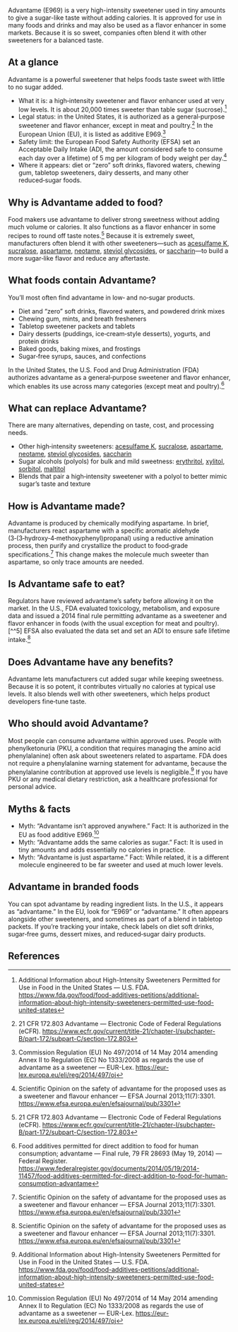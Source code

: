 Advantame (E969) is a very high-intensity sweetener used in tiny amounts to give a sugar-like taste without adding calories. It is approved for use in many foods and drinks and may also be used as a flavor enhancer in some markets. Because it is so sweet, companies often blend it with other sweeteners for a balanced taste.
<!--more-->

## At a glance
Advantame is a powerful sweetener that helps foods taste sweet with little to no sugar added.

- What it is: a high‑intensity sweetener and flavor enhancer used at very low levels. It is about 20,000 times sweeter than table sugar (sucrose).[^1]
- Legal status: in the United States, it is authorized as a general‑purpose sweetener and flavor enhancer, except in meat and poultry.[^2] In the European Union (EU), it is listed as additive E969.[^3]
- Safety limit: the European Food Safety Authority (EFSA) set an Acceptable Daily Intake (ADI, the amount considered safe to consume each day over a lifetime) of 5 mg per kilogram of body weight per day.[^4]
- Where it appears: diet or “zero” soft drinks, flavored waters, chewing gum, tabletop sweeteners, dairy desserts, and many other reduced‑sugar foods.

## Why is Advantame added to food?
Food makers use advantame to deliver strong sweetness without adding much volume or calories. It also functions as a flavor enhancer in some recipes to round off taste notes.[^2] Because it is extremely sweet, manufacturers often blend it with other sweeteners—such as [acesulfame K](/e950-acesulfame-k), [sucralose](/e955-sucralose), [aspartame](/e951-aspartame), [neotame](/e961-neotame), [steviol glycosides](/e960-steviol-glycosides), or [saccharin](/e954-saccharin-and-its-salts)—to build a more sugar‑like flavor and reduce any aftertaste.

## What foods contain Advantame?
You’ll most often find advantame in low‑ and no‑sugar products.

- Diet and “zero” soft drinks, flavored waters, and powdered drink mixes
- Chewing gum, mints, and breath fresheners
- Tabletop sweetener packets and tablets
- Dairy desserts (puddings, ice‑cream‑style desserts), yogurts, and protein drinks
- Baked goods, baking mixes, and frostings
- Sugar‑free syrups, sauces, and confections

In the United States, the U.S. Food and Drug Administration (FDA) authorizes advantame as a general‑purpose sweetener and flavor enhancer, which enables its use across many categories (except meat and poultry).[^5]

## What can replace Advantame?
There are many alternatives, depending on taste, cost, and processing needs.

- Other high‑intensity sweeteners: [acesulfame K](/e950-acesulfame-k), [sucralose](/e955-sucralose), [aspartame](/e951-aspartame), [neotame](/e961-neotame), [steviol glycosides](/e960-steviol-glycosides), [saccharin](/e954-saccharin-and-its-salts)
- Sugar alcohols (polyols) for bulk and mild sweetness: [erythritol](/e968-erythritol), [xylitol](/e967-xylitol), [sorbitol](/e420-sorbitol), [maltitol](/e965-maltitol)
- Blends that pair a high‑intensity sweetener with a polyol to better mimic sugar’s taste and texture

## How is Advantame made?
Advantame is produced by chemically modifying aspartame. In brief, manufacturers react aspartame with a specific aromatic aldehyde (3‑(3‑hydroxy‑4‑methoxyphenyl)propanal) using a reductive amination process, then purify and crystallize the product to food‑grade specifications.[^4] This change makes the molecule much sweeter than aspartame, so only trace amounts are needed.

## Is Advantame safe to eat?
Regulators have reviewed advantame’s safety before allowing it on the market. In the U.S., FDA evaluated toxicology, metabolism, and exposure data and issued a 2014 final rule permitting advantame as a sweetener and flavor enhancer in foods (with the usual exception for meat and poultry).[^^5] EFSA also evaluated the data set and set an ADI to ensure safe lifetime intake.[^4]

## Does Advantame have any benefits?
Advantame lets manufacturers cut added sugar while keeping sweetness. Because it is so potent, it contributes virtually no calories at typical use levels. It also blends well with other sweeteners, which helps product developers fine‑tune taste.

## Who should avoid Advantame?
Most people can consume advantame within approved uses. People with phenylketonuria (PKU, a condition that requires managing the amino acid phenylalanine) often ask about sweeteners related to aspartame. FDA does not require a phenylalanine warning statement for advantame, because the phenylalanine contribution at approved use levels is negligible.[^1] If you have PKU or any medical dietary restriction, ask a healthcare professional for personal advice.

## Myths & facts
- Myth: “Advantame isn’t approved anywhere.” Fact: It is authorized in the EU as food additive E969.[^3]
- Myth: “Advantame adds the same calories as sugar.” Fact: It is used in tiny amounts and adds essentially no calories in practice.
- Myth: “Advantame is just aspartame.” Fact: While related, it is a different molecule engineered to be far sweeter and used at much lower levels.

## Advantame in branded foods
You can spot advantame by reading ingredient lists. In the U.S., it appears as “advantame.” In the EU, look for “E969” or “advantame.” It often appears alongside other sweeteners, and sometimes as part of a blend in tabletop packets. If you’re tracking your intake, check labels on diet soft drinks, sugar‑free gums, dessert mixes, and reduced‑sugar dairy products.

## References
[^1]: Additional Information about High-Intensity Sweeteners Permitted for Use in Food in the United States — U.S. FDA. https://www.fda.gov/food/food-additives-petitions/additional-information-about-high-intensity-sweeteners-permitted-use-food-united-states
[^2]: 21 CFR 172.803 Advantame — Electronic Code of Federal Regulations (eCFR). https://www.ecfr.gov/current/title-21/chapter-I/subchapter-B/part-172/subpart-C/section-172.803
[^3]: Commission Regulation (EU) No 497/2014 of 14 May 2014 amending Annex II to Regulation (EC) No 1333/2008 as regards the use of advantame as a sweetener — EUR-Lex. https://eur-lex.europa.eu/eli/reg/2014/497/oj
[^4]: Scientific Opinion on the safety of advantame for the proposed uses as a sweetener and flavour enhancer — EFSA Journal 2013;11(7):3301. https://www.efsa.europa.eu/en/efsajournal/pub/3301
[^5]: Food additives permitted for direct addition to food for human consumption; advantame — Final rule, 79 FR 28693 (May 19, 2014) — Federal Register. https://www.federalregister.gov/documents/2014/05/19/2014-11457/food-additives-permitted-for-direct-addition-to-food-for-human-consumption-advantame

